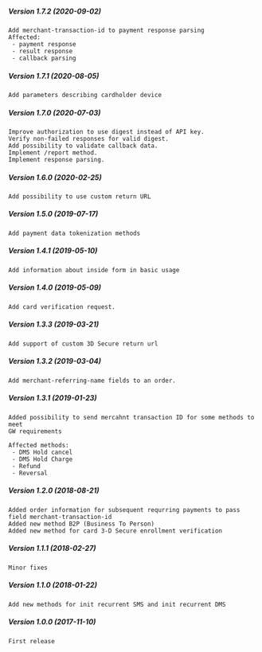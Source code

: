 ##### Version 1.7.2 (2020-09-02)

	Add merchant-transaction-id to payment response parsing
	Affected:
	 - payment response
	 - result response
	 - callback parsing

##### Version 1.7.1 (2020-08-05)

	Add parameters describing cardholder device

##### Version 1.7.0 (2020-07-03)

	Improve authorization to use digest instead of API key.
	Verify non-failed responses for valid digest.
	Add possibility to validate callback data.
	Implement /report method.
	Implement response parsing.

##### Version 1.6.0 (2020-02-25)

	Add possibility to use custom return URL

##### Version 1.5.0 (2019-07-17)

	Add payment data tokenization methods

##### Version 1.4.1 (2019-05-10)

	Add information about inside form in basic usage

##### Version 1.4.0 (2019-05-09)

	Add card verification request.

##### Version 1.3.3 (2019-03-21)

	Add support of custom 3D Secure return url

##### Version 1.3.2 (2019-03-04)

	Add merchant-referring-name fields to an order.

##### Version 1.3.1 (2019-01-23)

	Added possibility to send mercahnt transaction ID for some methods to meet
	GW requirements
	
	Affected methods:
	 - DMS Hold cancel
	 - DMS Hold Charge
	 - Refund
	 - Reversal

##### Version 1.2.0 (2018-08-21)

	Added order information for subsequent requrring payments to pass field merchant-transaction-id
	Added new method B2P (Business To Person)
	Added new method for card 3-D Secure enrollment verification

##### Version 1.1.1 (2018-02-27)

	Minor fixes

##### Version 1.1.0 (2018-01-22)

	Add new methods for init recurrent SMS and init recurrent DMS

##### Version 1.0.0 (2017-11-10)

	First release

